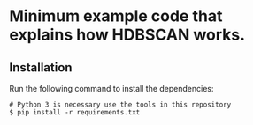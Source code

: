 # Minimum example code that explains how HDBSCAN works. 

## Installation
Run the following command to install the dependencies:
```
# Python 3 is necessary use the tools in this repository
$ pip install -r requirements.txt
```
